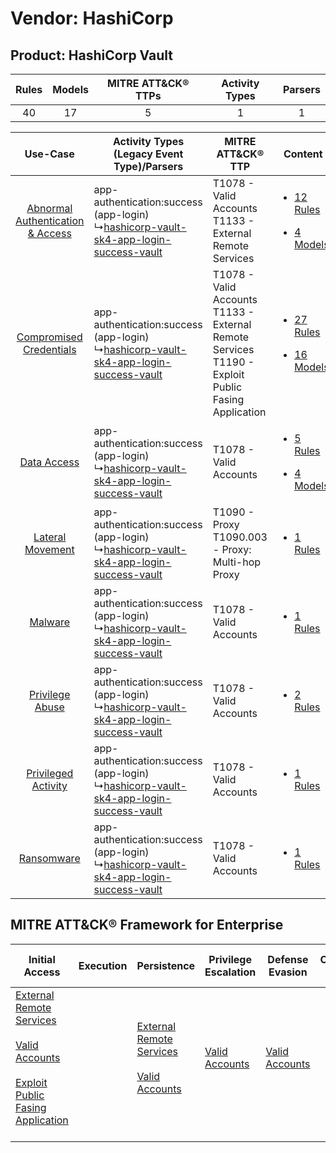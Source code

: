 Vendor: HashiCorp
=================
Product: HashiCorp Vault
------------------------
| Rules | Models | MITRE ATT&CK® TTPs | Activity Types | Parsers |
|:-----:|:------:|:------------------:|:--------------:|:-------:|
|  40   |   17   |         5          |       1        |    1    |

|    Use-Case    | Activity Types (Legacy Event Type)/Parsers    | MITRE ATT&CK® TTP    | Content    |
|:----:| ---- | ---- | ---- |
| [Abnormal Authentication & Access](../../../UseCases/uc_abnormal_authentication_&_access.md) |  app-authentication:success (app-login)<br> ↳[hashicorp-vault-sk4-app-login-success-vault](Ps/pC_hashicorpvaultsk4apploginsuccessvault.md)<br> | T1078 - Valid Accounts<br>T1133 - External Remote Services<br>    | [<ul><li>12 Rules</li></ul><ul><li>4 Models</li></ul>](RM/r_m_hashicorp_hashicorp_vault_Abnormal_Authentication_&_Access.md) |
|          [Compromised Credentials](../../../UseCases/uc_compromised_credentials.md)          |  app-authentication:success (app-login)<br> ↳[hashicorp-vault-sk4-app-login-success-vault](Ps/pC_hashicorpvaultsk4apploginsuccessvault.md)<br> | T1078 - Valid Accounts<br>T1133 - External Remote Services<br>T1190 - Exploit Public Fasing Application<br> | [<ul><li>27 Rules</li></ul><ul><li>16 Models</li></ul>](RM/r_m_hashicorp_hashicorp_vault_Compromised_Credentials.md)         |
|    [Data Access](../../../UseCases/uc_data_access.md)    |  app-authentication:success (app-login)<br> ↳[hashicorp-vault-sk4-app-login-success-vault](Ps/pC_hashicorpvaultsk4apploginsuccessvault.md)<br> | T1078 - Valid Accounts<br>    | [<ul><li>5 Rules</li></ul><ul><li>4 Models</li></ul>](RM/r_m_hashicorp_hashicorp_vault_Data_Access.md)    |
|    [Lateral Movement](../../../UseCases/uc_lateral_movement.md)    |  app-authentication:success (app-login)<br> ↳[hashicorp-vault-sk4-app-login-success-vault](Ps/pC_hashicorpvaultsk4apploginsuccessvault.md)<br> | T1090 - Proxy<br>T1090.003 - Proxy: Multi-hop Proxy<br>    | [<ul><li>1 Rules</li></ul>](RM/r_m_hashicorp_hashicorp_vault_Lateral_Movement.md)    |
|    [Malware](../../../UseCases/uc_malware.md)    |  app-authentication:success (app-login)<br> ↳[hashicorp-vault-sk4-app-login-success-vault](Ps/pC_hashicorpvaultsk4apploginsuccessvault.md)<br> | T1078 - Valid Accounts<br>    | [<ul><li>1 Rules</li></ul>](RM/r_m_hashicorp_hashicorp_vault_Malware.md)    |
|    [Privilege Abuse](../../../UseCases/uc_privilege_abuse.md)    |  app-authentication:success (app-login)<br> ↳[hashicorp-vault-sk4-app-login-success-vault](Ps/pC_hashicorpvaultsk4apploginsuccessvault.md)<br> | T1078 - Valid Accounts<br>    | [<ul><li>2 Rules</li></ul>](RM/r_m_hashicorp_hashicorp_vault_Privilege_Abuse.md)    |
|    [Privileged Activity](../../../UseCases/uc_privileged_activity.md)    |  app-authentication:success (app-login)<br> ↳[hashicorp-vault-sk4-app-login-success-vault](Ps/pC_hashicorpvaultsk4apploginsuccessvault.md)<br> | T1078 - Valid Accounts<br>    | [<ul><li>1 Rules</li></ul>](RM/r_m_hashicorp_hashicorp_vault_Privileged_Activity.md)    |
|    [Ransomware](../../../UseCases/uc_ransomware.md)    |  app-authentication:success (app-login)<br> ↳[hashicorp-vault-sk4-app-login-success-vault](Ps/pC_hashicorpvaultsk4apploginsuccessvault.md)<br> | T1078 - Valid Accounts<br>    | [<ul><li>1 Rules</li></ul>](RM/r_m_hashicorp_hashicorp_vault_Ransomware.md)    |

MITRE ATT&CK® Framework for Enterprise
--------------------------------------
| Initial Access                                                                                                                                                                                                                         | Execution | Persistence                                                                                                                                      | Privilege Escalation                                                | Defense Evasion                                                     | Credential Access | Discovery | Lateral Movement | Collection | Command and Control                                                                                                                       | Exfiltration | Impact |
| -------------------------------------------------------------------------------------------------------------------------------------------------------------------------------------------------------------------------------------- | --------- | ------------------------------------------------------------------------------------------------------------------------------------------------ | ------------------------------------------------------------------- | ------------------------------------------------------------------- | ----------------- | --------- | ---------------- | ---------- | ----------------------------------------------------------------------------------------------------------------------------------------- | ------------ | ------ |
| [External Remote Services](https://attack.mitre.org/techniques/T1133)<br><br>[Valid Accounts](https://attack.mitre.org/techniques/T1078)<br><br>[Exploit Public Fasing Application](https://attack.mitre.org/techniques/T1190)<br><br> |           | [External Remote Services](https://attack.mitre.org/techniques/T1133)<br><br>[Valid Accounts](https://attack.mitre.org/techniques/T1078)<br><br> | [Valid Accounts](https://attack.mitre.org/techniques/T1078)<br><br> | [Valid Accounts](https://attack.mitre.org/techniques/T1078)<br><br> |                   |           |                  |            | [Proxy: Multi-hop Proxy](https://attack.mitre.org/techniques/T1090/003)<br><br>[Proxy](https://attack.mitre.org/techniques/T1090)<br><br> |              |        |